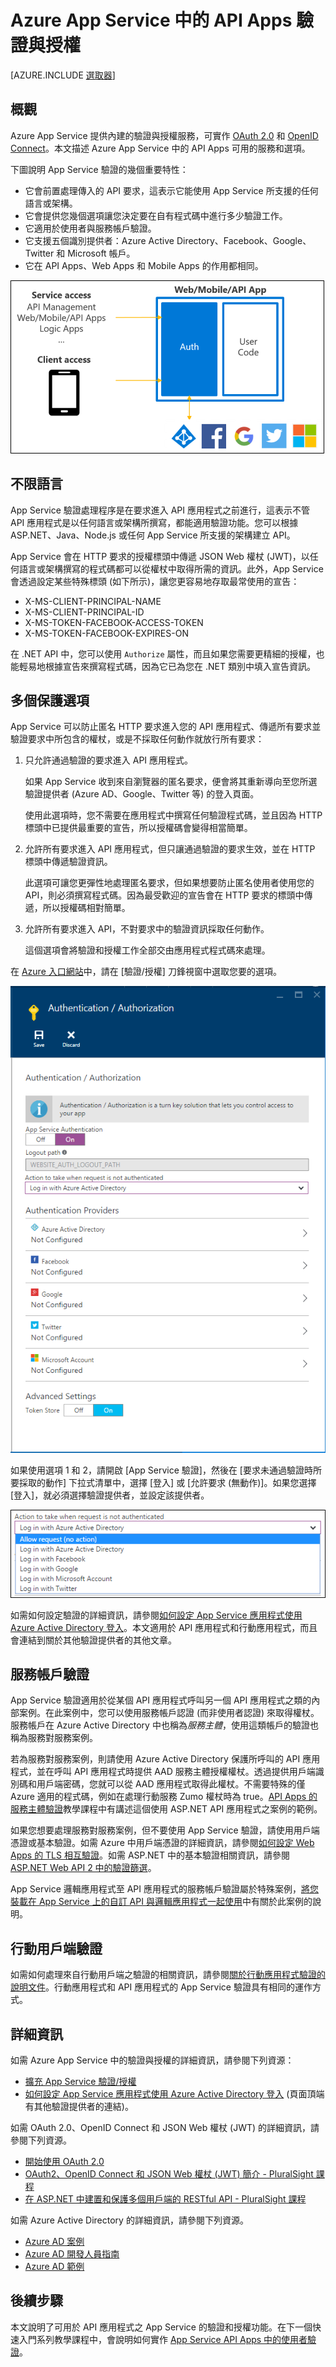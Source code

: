<properties
	pageTitle="Azure App Service 中的 API Apps 驗證與授權 | Microsoft Azure"
	description="了解 Azure App Service 針對 API Apps 所提供的驗證和授權服務。"
	services="app-service\api"
	documentationCenter=".net"
	authors="tdykstra"
	manager="wpickett"
	editor=""/>

<tags
	ms.service="app-service-api"
	ms.workload="na"
	ms.tgt_pltfrm="na"
	ms.devlang="na"
	ms.topic="article"
	ms.date="03/04/2016"
	ms.author="tdykstra"/>

# Azure App Service 中的 API Apps 驗證與授權

[AZURE.INCLUDE [選取器](../../includes/app-service-api-auth-selector.md)]

## 概觀 

Azure App Service 提供內建的驗證與授權服務，可實作 [OAuth 2.0](#oauth) 和 [OpenID Connect](#oauth)。本文描述 Azure App Service 中的 API Apps 可用的服務和選項。

下圖說明 App Service 驗證的幾個重要特性：

* 它會前置處理傳入的 API 要求，這表示它能使用 App Service 所支援的任何語言或架構。
* 它會提供您幾個選項讓您決定要在自有程式碼中進行多少驗證工作。
* 它適用於使用者與服務帳戶驗證。 
* 它支援五個識別提供者：Azure Active Directory、Facebook、Google、Twitter 和 Microsoft 帳戶。
* 它在 API Apps、Web Apps 和 Mobile Apps 的作用都相同。

![](./media/app-service-api-authentication/api-apps-overview.png)

## 不限語言

App Service 驗證處理程序是在要求進入 API 應用程式之前進行，這表示不管 API 應用程式是以任何語言或架構所撰寫，都能適用驗證功能。您可以根據 ASP.NET、Java、Node.js 或任何 App Service 所支援的架構建立 API。

App Service 會在 HTTP 要求的授權標頭中傳遞 JSON Web 權杖 (JWT)，以任何語言或架構撰寫的程式碼都可以從權杖中取得所需的資訊。此外，App Service 會透過設定某些特殊標頭 (如下所示)，讓您更容易地存取最常使用的宣告：

* X-MS-CLIENT-PRINCIPAL-NAME
* X-MS-CLIENT-PRINCIPAL-ID
* X-MS-TOKEN-FACEBOOK-ACCESS-TOKEN
* X-MS-TOKEN-FACEBOOK-EXPIRES-ON
 
在 .NET API 中，您可以使用 `Authorize` 屬性，而且如果您需要更精細的授權，也能輕易地根據宣告來撰寫程式碼，因為它已為您在 .NET 類別中填入宣告資訊。

## 多個保護選項

App Service 可以防止匿名 HTTP 要求進入您的 API 應用程式、傳遞所有要求並驗證要求中所包含的權杖，或是不採取任何動作就放行所有要求：

1. 只允許通過驗證的要求進入 API 應用程式。

	如果 App Service 收到來自瀏覽器的匿名要求，便會將其重新導向至您所選驗證提供者 (Azure AD、Google、Twitter 等) 的登入頁面。

	使用此選項時，您不需要在應用程式中撰寫任何驗證程式碼，並且因為 HTTP 標頭中已提供最重要的宣告，所以授權碼會變得相當簡單。

2. 允許所有要求進入 API 應用程式，但只讓通過驗證的要求生效，並在 HTTP 標頭中傳遞驗證資訊。

	此選項可讓您更彈性地處理匿名要求，但如果想要防止匿名使用者使用您的 API，則必須撰寫程式碼。因為最受歡迎的宣告會在 HTTP 要求的標頭中傳遞，所以授權碼相對簡單。
	
3. 允許所有要求進入 API，不對要求中的驗證資訊採取任何動作。

	這個選項會將驗證和授權工作全部交由應用程式程式碼來處理。

在 [Azure 入口網站](https://portal.azure.com/)中，請在 [驗證/授權] 刀鋒視窗中選取您要的選項。

![](./media/app-service-api-authentication/authblade.png)

如果使用選項 1 和 2，請開啟 [App Service 驗證]，然後在 [要求未通過驗證時所要採取的動作] 下拉式清單中，選擇 [登入] 或 [允許要求 (無動作)]。如果您選擇 [登入]，就必須選擇驗證提供者，並設定該提供者。

![](./media/app-service-api-authentication/actiontotake.png)

如需如何設定驗證的詳細資訊，請參閱[如何設定 App Service 應用程式使用 Azure Active Directory 登入](../app-service-mobile/app-service-mobile-how-to-configure-active-directory-authentication.md)。本文適用於 API 應用程式和行動應用程式，而且會連結到關於其他驗證提供者的其他文章。
 
## <a id="internal"></a> 服務帳戶驗證

App Service 驗證適用於從某個 API 應用程式呼叫另一個 API 應用程式之類的內部案例。在此案例中，您可以使用服務帳戶認證 (而非使用者認證) 來取得權杖。服務帳戶在 Azure Active Directory 中也稱為*服務主體*，使用這類帳戶的驗證也稱為服務對服務案例。

若為服務對服務案例，則請使用 Azure Active Directory 保護所呼叫的 API 應用程式，並在呼叫 API 應用程式時提供 AAD 服務主體授權權杖。透過提供用戶端識別碼和用戶端密碼，您就可以從 AAD 應用程式取得此權杖。不需要特殊的僅 Azure 適用的程式碼，例如在處理行動服務 Zumo 權杖時為 true。[API Apps 的服務主體驗證](app-service-api-dotnet-service-principal-auth.md)教學課程中有講述這個使用 ASP.NET API 應用程式之案例的範例。

如果您想要處理服務對服務案例，但不要使用 App Service 驗證，請使用用戶端憑證或基本驗證。如需 Azure 中用戶端憑證的詳細資訊，請參閱[如何設定 Web Apps 的 TLS 相互驗證](../app-service-web/app-service-web-configure-tls-mutual-auth.md)。如需 ASP.NET 中的基本驗證相關資訊，請參閱 [ASP.NET Web API 2 中的驗證篩選](http://www.asp.net/web-api/overview/security/authentication-filters)。

App Service 邏輯應用程式至 API 應用程式的服務帳戶驗證屬於特殊案例，[將您裝載在 App Service 上的自訂 API 與邏輯應用程式一起使用](../app-service-logic/app-service-logic-custom-hosted-api.md)中有關於此案例的說明。

## 行動用戶端驗證

如需如何處理來自行動用戶端之驗證的相關資訊，請參閱[關於行動應用程式驗證的說明文件](../app-service-mobile/app-service-mobile-ios-get-started-users.md)。行動應用程式和 API 應用程式的 App Service 驗證具有相同的運作方式。
  
## 詳細資訊

如需 Azure App Service 中的驗證與授權的詳細資訊，請參閱下列資源：

* [擴充 App Service 驗證/授權](/blog/announcing-app-service-authentication-authorization/)
* [如何設定 App Service 應用程式使用 Azure Active Directory 登入](../app-service-mobile/app-service-mobile-how-to-configure-active-directory-authentication.md) (頁面頂端有其他驗證提供者的連結)。 

如需 OAuth 2.0、OpenID Connect 和 JSON Web 權杖 (JWT) 的詳細資訊，請參閱下列資源。

* [開始使用 OAuth 2.0](http://shop.oreilly.com/product/0636920021810.do "開始使用 OAuth 2.0") 
* [OAuth2、OpenID Connect 和 JSON Web 權杖 (JWT) 簡介 - PluralSight 課程](http://www.pluralsight.com/courses/oauth2-json-web-tokens-openid-connect-introduction) 
* [在 ASP.NET 中建置和保護多個用戶端的 RESTful API - PluralSight 課程](http://www.pluralsight.com/courses/building-securing-restful-api-aspdotnet)

如需 Azure Active Directory 的詳細資訊，請參閱下列資源。

* [Azure AD 案例](http://aka.ms/aadscenarios)
* [Azure AD 開發人員指南](http://aka.ms/aaddev)
* [Azure AD 範例](http://aka.ms/aadsamples)

## 後續步驟

本文說明了可用於 API 應用程式之 App Service 的驗證和授權功能。在下一個快速入門系列教學課程中，會說明如何實作 [App Service API Apps 中的使用者驗證](app-service-api-dotnet-user-principal-auth.md)。

<!---HONumber=AcomDC_0316_2016-->